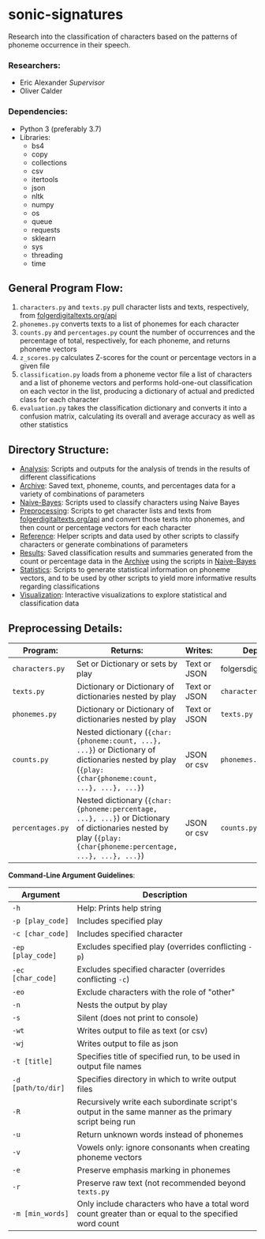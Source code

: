 # sonic-signatures
Research into the classification of characters based on the patterns of phoneme occurrence in their speech. 

### Researchers:
- Eric Alexander _Supervisor_
- Oliver Calder

### Dependencies:
- Python 3 (preferably 3.7)
- Libraries:
  - bs4
  - copy
  - collections
  - csv
  - itertools
  - json
  - nltk
  - numpy
  - os
  - queue
  - requests
  - sklearn
  - sys
  - threading
  - time

## General Program Flow:
1. `characters.py` and `texts.py` pull character lists and texts, respectively, from [folgerdigitaltexts.org/api](https://www.folgerdigitaltexts.org/api/)
2. `phonemes.py` converts texts to a list of phonemes for each character
3. `counts.py` and `percentages.py` count the number of occurrences and the percentage of total, respectively, for each phoneme, and returns phoneme vectors
4. `z_scores.py` calculates Z-scores for the count or percentage vectors in a given file
5. `classification.py` loads from a phoneme vector file a list of characters and a list of phoneme vectors and performs hold-one-out classification on each vector in the list, producing a dictionary of actual and predicted class for each character
6. `evaluation.py` takes the classification dictionary and converts it into a confusion matrix, calculating its overall and average accuracy as well as other statistics

## Directory Structure:
- [Analysis](https://hithub.com/olivercalder/sonic-signatures/tree/master/Analysis): Scripts and outputs for the analysis of trends in the results of different classifications
- [Archive](https://github.com/olivercalder/sonic-signatures/tree/master/Archive): Saved text, phoneme, counts, and percentages data for a variety of combinations of parameters
- [Naive-Bayes](https://github.com/olivercalder/sonic-signatures/tree/master/Naive-Bayes): Scripts used to classify characters using Naive Bayes
- [Preprocessing](https://github.com/olivercalder/sonic-signatures/tree/master/Preprocessing): Scripts to get character lists and texts from [folgerdigitaltexts.org/api](https://www.folgerdigitaltexts.org/api/) and convert those texts into phonemes, and then count or percentage vectors for each character
- [Reference](https://hitgub.com/olivercalder/sonic-signatures/tree/master/Reference): Helper scripts and data used by other scripts to classify characters or generate combinations of parameters
- [Results](https://github.com/olivercalder/sonic-signatures/tree/master/Results): Saved classification results and summaries generated from the count or percentage data in the [Archive](https://github.com/olivercalder/sonic-signatures/tree/master/Archive) using the scripts in [Naive-Bayes](https://github.com/olivercalder/sonic-signatures/tree/master/Naive-Bayes)
- [Statistics](https://github.com/olivercalder/sonic-signatures/tree/master/Statistics): Scripts to generate statistical information on phoneme vectors, and to be used by other scripts to yield more informative results regarding classifications
- [Visualization](https://github.com/olivercalder/sonic-signatures/tree/master/Visualization): Interactive visualizations to explore statistical and classification data

## Preprocessing Details:
| Program: | Returns: | Writes: | Depends: |
|----------|----------|---------|----------|
| `characters.py` | Set or Dictionary or sets by play | Text or JSON | folgersdigitaltexts.org |
| `texts.py` | Dictionary or Dictionary of dictionaries nested by play | Text or JSON | `characters.py` |
| `phonemes.py` | Dictionary or Dictionary of dictionaries nested by play | Text or JSON | `texts.py` |
| `counts.py` | Nested dictionary (`{char:{phoneme:count, ...}, ...}`) or Dictionary of dictionaries nested by play (`{play:{char{phoneme:count, ...}, ...}, ...}`) | JSON or csv | `phonemes.py` |
| `percentages.py` | Nested dictionary (`{char:{phoneme:percentage, ...}, ...}`) or Dictionary of dictionaries nested by play (`{play:{char{phoneme:percentage, ...}, ...}, ...}`) | JSON or csv | `counts.py` |

__Command-Line Argument Guidelines__:

| Argument           | Description                                                                                           |
|--------------------|-------------------------------------------------------------------------------------------------------|
| `-h`               | Help: Prints help string                                                                              |
| `-p [play_code]`   | Includes specified play                                                                               |
| `-c [char_code]`   | Includes specified character                                                                          |
| `-ep [play_code]`  | Excludes specified play (overrides conflicting `-p`)                                                  |
| `-ec [char_code]`  | Excludes specified character (overrides conflicting `-c`)                                             |
| `-eo`              | Exclude characters with the role of "other"                                                           |
| `-n`               | Nests the output by play                                                                              |
| `-s`               | Silent (does not print to console)                                                                    |
| `-wt`              | Writes output to file as text (or csv)                                                                |
| `-wj`              | Writes output to file as json                                                                         |
| `-t [title]`       | Specifies title of specified run, to be used in output file names                                     |
| `-d [path/to/dir]` | Specifies directory in which to write output files                                                    |
| `-R`               | Recursively write each subordinate script's output in the same manner as the primary script being run |
| `-u`               | Return unknown words instead of phonemes                                                              |
| `-v`               | Vowels only: ignore consonants when creating phoneme vectors                                          |
| `-e`               | Preserve emphasis marking in phonemes                                                                 |
| `-r`               | Preserve raw text (not recommended beyond `texts.py`                                                  |
| `-m [min_words]`   | Only include characters who have a total word count greater than or equal to the specified word count |
